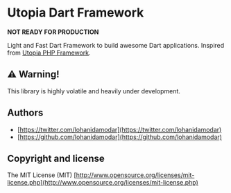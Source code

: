# Utopia Dart Framework

**NOT READY FOR PRODUCTION**

Light and Fast Dart Framework to build awesome Dart applications. Inspired from [Utopia PHP Framework](https://github.com/utopia-php/framework).

## ⚠️ Warning!

This library is highly volatile and heavily under development.

## Authors

- [https://twitter.com/lohanidamodar](https://twitter.com/lohanidamodar)
- [https://github.com/lohanidamodar](https://github.com/lohanidamodar)

## Copyright and license

The MIT License (MIT) [http://www.opensource.org/licenses/mit-license.php](http://www.opensource.org/licenses/mit-license.php)
